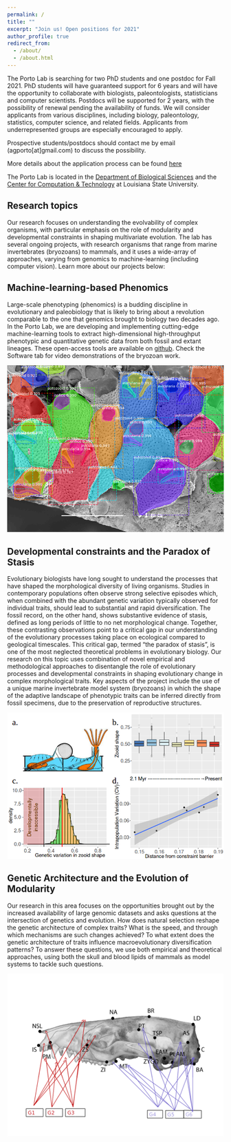 ```yaml
---
permalink: /
title: ""
excerpt: "Join us! Open positions for 2021"
author_profile: true
redirect_from: 
  - /about/
  - /about.html
---
```


The Porto Lab is searching for two PhD students and one postdoc for Fall 2021. PhD students will have guaranteed support for 6 years and will have the opportunity to collaborate with biologists, paleontologists, statisticians and computer scientists. Postdocs will be supported for 2 years, with the possibility of renewal pending the availability of funds. We will consider applicants from various disciplines, including biology, paleontology, statistics, computer science, and related fields.  Applicants from underrepresented groups are especially encouraged to apply.

Prospective students/postdocs should contact me by email (agporto[at]gmail.com) to discuss the possibility. 

More details about the application process can be found [here](
https://www.lsu.edu/science/biosci/graduateprogram/prospectivegradstudents.php)

The Porto Lab is located in the [Department of Biological Sciences](https://www.lsu.edu/science/biosci/) and the [Center for Computation & Technology](https://www.cct.lsu.edu/) at Louisiana State University. 


Research topics
------
Our research focuses on understanding the evolvability of complex organisms, with particular emphasis on the role of modularity and developmental constraints in shaping multivariate evolution. The lab has several ongoing projects, with research organisms that range from marine invertebrates (bryozoans) to mammals, and it uses a wide-array of approaches, varying from genomics to machine-learning (including computer vision). Learn more about our projects below:


Machine-learning-based Phenomics
------
Large-scale phenotyping (phenomics) is a budding discipline in evolutionary and paleobiology that is likely to bring about a revolution comparable to the one that genomics brought to biology two decades ago. In the Porto Lab, we are developing and implementing cutting-edge machine-learning tools to extract high-dimensional high-throughput phenotypic and quantitative genetic data from both fossil and extant lineages. These open-access tools are available on [github](https://www.github.com/agporto/). Check the Software tab for video demonstrations of the bryozoan work.



![](/images/segmented_colony.png)

Developmental constraints and the Paradox of Stasis
------
Evolutionary biologists have long sought to understand the processes that have shaped the morphological diversity of living organisms. Studies in contemporary populations often observe strong selective episodes which, when combined with the abundant genetic variation typically observed for individual traits, should lead to substantial and rapid diversification. The fossil record, on the other hand, shows substantive evidence of stasis, defined as long periods of little to no net morphological change. Together, these contrasting observations point to a critical gap in our understanding of the evolutionary processes taking place on ecological compared to geological timescales. This critical gap, termed “the paradox of stasis”, is one of the most neglected theoretical problems in  evolutionary biology. Our research on this topic uses combination of novel empirical and methodological approaches to disentangle the role of evolutionary processes and developmental constraints in shaping evolutionary change in complex morphological traits. Key aspects of the project include the use of a unique marine invertebrate model system (bryozoans) in which the shape of the adaptive landscape of phenotypic traits can be inferred directly from fossil specimens, due to the preservation of reproductive structures.


![](/images/stasis.png)

Genetic Architecture and the Evolution of Modularity
------
Our research in this area focuses on the opportunities brought out by the increased availability of large genomic datasets and asks questions at the intersection of genetics and evolution.  How does natural selection reshape the genetic architecture of complex traits? What is the speed, and through which mechanisms are such changes achieved? To what extent does the genetic architecture of traits influence macroevolutionary diversification patterns? To answer these questions, we use both empirical and theoretical approaches, using both the skull and blood lipids of mammals as model systems to tackle such questions.



![](/images/possum_qtl.png)

